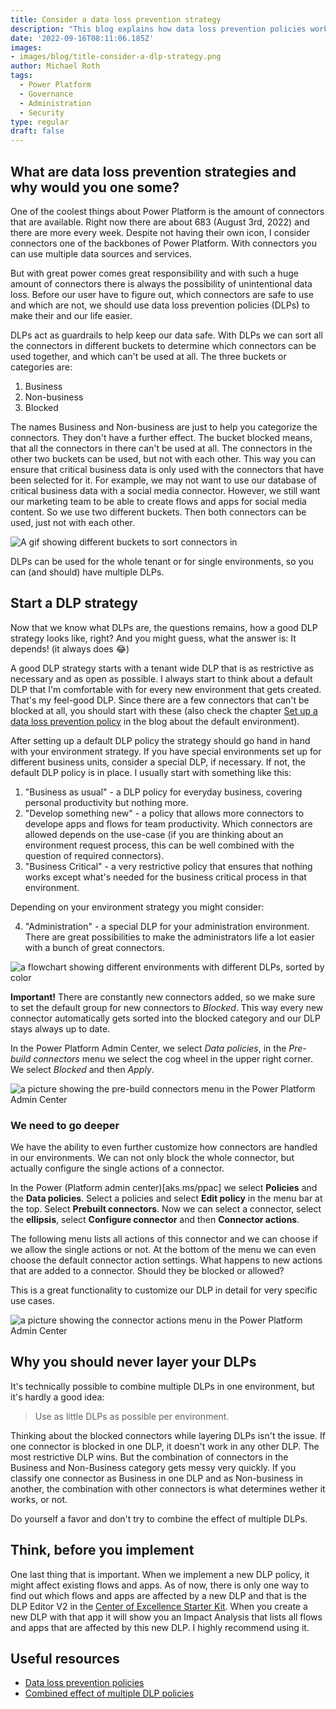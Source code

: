 ```yaml
---
title: Consider a data loss prevention strategy
description: "This blog explains how data loss prevention policies work and how you can use them for your governance strategy"
date: '2022-09-16T08:11:06.185Z'
images: 
- images/blog/title-consider-a-dlp-strategy.png
author: Michael Roth
tags:
  - Power Platform
  - Governance
  - Administration
  - Security
type: regular
draft: false
---
```


## What are data loss prevention strategies and why would you one some?

One of the coolest things about Power Platform is the amount of connectors that are available. Right now there are about 683 (August 3rd, 2022) and there are more every week. Despite not having their own icon, I consider connectors one of the backbones of Power Platform. With connectors you can use multiple data sources and services.

But with great power comes great responsibility and with such a huge amount of connectors there is always the possibility of unintentional data loss. Before our user have to figure out, which connectors are safe to use and which are not, we should use data loss prevention policies (DLPs) to make their and our life easier.

DLPs act as guardrails to help keep our data safe. With DLPs we can sort all the connectors in different buckets to determine which connectors can be used together, and which can't be used at all. The three buckets or categories are:

1. Business
2. Non-business
3. Blocked

The names Business and Non-business are just to help you categorize the connectors. They don't have a further effect. The bucket blocked means, that all the connectors in there can't be used at all. The connectors in the other two buckets can be used, but not with each other. This way you can ensure that critical business data is only used with the connectors that have been selected for it. For example, we may not want to use our database of critical business data with a social media connector. However, we still want our marketing team to be able to create flows and apps for social media content. So we use two different buckets. Then both connectors can be used, just not with each other.

![A gif showing different buckets to sort connectors in](/images/DLPgif.gif)

DLPs can be used for the whole tenant or for single environments, so you can (and should) have multiple DLPs.

## Start a DLP strategy

Now that we know what DLPs are, the questions remains, how a good DLP strategy looks like, right? And you might guess, what the answer is: It depends! (it always does 😂)

A good DLP strategy starts with a tenant wide DLP that is as restrictive as necessary and as open as possible. I always start to think about a default DLP that I'm comfortable with for every new environment that gets created. That's my feel-good DLP. Since there are a few connectors that can't be blocked at all, you should start with these (also check the chapter [Set up a data loss prevention policy](https://github.com/MichaelRoth42/Juicy-Blog-Stuff/blob/main/content/english/post/2022-07-02-take-care-about-your-default-environment.md) in the blog about the default environment).

After setting up a default DLP policy the strategy should go hand in hand with your environment strategy. If you have special environments set up for different business units, consider a special DLP, if necessary. If not, the default DLP policy is in place. I usually start with something like this:

1. "Business as usual" - a DLP policy for everyday business, covering personal productivity but nothing more.
2. "Develop something new" - a policy that allows more connectors to develope apps and flows for team productivity. Which connectors are allowed depends on the use-case (if you are thinking about an environment request process, this can be well combined with the question of required connectors).
3. "Business Critical" - a very restrictive policy that ensures that nothing works except what's needed for the business critical process in that environment.

Depending on your environment strategy you might consider:

4. "Administration" - a special DLP for your administration environment. There are great possibilities to make the administrators life a lot easier with a bunch of great connectors.

![a flowchart showing different environments with different DLPs, sorted by color](/images/DLPstrategy.png)

**Important!**
There are constantly new connectors added, so we make sure to set the default group for new connectors to *Blocked*. This way every new connector automatically gets sorted into the blocked category and our DLP stays always up to date.

In the Power Platform Admin Center, we select *Data policies*, in the *Pre-build connectors* menu we select the cog wheel in the upper right corner. We select *Blocked* and then *Apply*.

![a picture showing the pre-build connectors menu in the Power Platform Admin Center](/images/RenameDefEnv_2.png)

### We need to go deeper

We have the ability to even further customize how connectors are handled in our environments. We can not only block the whole connector, but actually configure the single actions of a connector.

In the Power (Platform admin center)[aks.ms/ppac] we select **Policies** and the **Data policies**. Select a policies and select **Edit policy** in the menu bar at the top. Select **Prebuilt connectors**. Now we can select a connector, select the **ellipsis**, select **Configure connector** and then **Connector actions**.

The following menu lists all actions of this connector and we can choose if we allow the single actions or not. At the bottom of the menu we can even choose the default connector action settings. What happens to new actions that are added to a connector. Should they be blocked or allowed?

This is a great functionality to customize our DLP in detail for very specific use cases.

![a picture showing the connector actions menu in the Power Platform Admin Center](/images/DLPactions.png)

## Why you should never layer your DLPs

It's technically possible to combine multiple DLPs in one environment, but it's hardly a good idea:  

> Use as little DLPs as possible per environment.

Thinking about the blocked connectors while layering DLPs isn't the issue. If one connector is blocked in one DLP, it doesn't work in any other DLP. The most restrictive DLP wins. But the combination of connectors in the Business and Non-Business category gets messy very quickly. If you classify one connector as Business in one DLP and as Non-business in another, the combination with other connectors is what determines wether it works, or not.

Do yourself a favor and don't try to combine the effect of multiple DLPs.

## Think, before you implement

One last thing that is important. When we implement a new DLP policy, it might affect existing flows and apps. As of now, there is only one way to find out which flows and apps are affected by a new DLP and that is the DLP Editor V2 in the [Center of Excellence Starter Kit](https://docs.microsoft.com/en-us/power-platform/guidance/coe/core-components#dlp-editor-v2). When you create a new DLP with that app it will show you an Impact Analysis that lists all flows and apps that are affected by this new DLP. I highly recommend using it.

## Useful resources

- [Data loss prevention policies](https://docs.microsoft.com/en-us/power-platform/admin/wp-data-loss-prevention)
- [Combined effect of multiple DLP policies](https://docs.microsoft.com/en-us/power-platform/admin/dlp-combined-effect-multiple-policies)